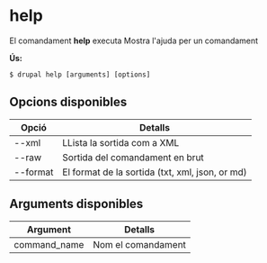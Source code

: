 # help
El comandament **help** executa Mostra l'ajuda per un comandament

**Ús:**
```
$ drupal help [arguments] [options] 
```

## Opcions disponibles
Opció | Detalls
-------|-------------
--xml | LLista la sortida com a XML
--raw | Sortida del comandament en brut
--format | El format de la sortida (txt, xml, json, or md)

## Arguments disponibles
Argument | Detalls
---------|-------------
command_name | Nom el comandament
